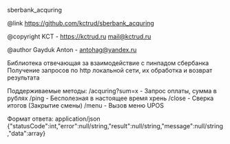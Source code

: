 sberbank_acquring

@link https://github.com/kctrud/sberbank_acquring

@copyright KCT - https://kctrud.ru mail@kctrud.ru

@author Gayduk Anton - antohag@yandex.ru

Библиотека отвечающая за взаимодействие с пинпадом сбербанка
Получение запросов по http локальной сети, их обработка и возврат результата

Поддерживаемые методы:
/acquring?sum=x - Запрос оплаты, сумма в рублях
/ping - Бесполезная в настоящее время хрень
/close - Сверка итогов (Закрытие смены)
/menu - Вызов меню UPOS

Формат ответа: application/json
{"statusCode":int,"error":null/string,"result":null/string,"message":null/string,"data":array}
